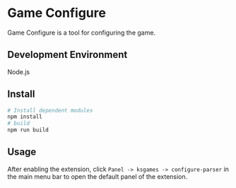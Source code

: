 # Game Configure

Game Configure is a tool for configuring the game.

## Development Environment

Node.js

## Install

```bash
# Install dependent modules
npm install
# build
npm run build
```

## Usage

After enabling the extension, click `Panel -> ksgames -> configure-parser` in the main menu bar to open the default panel of the extension.